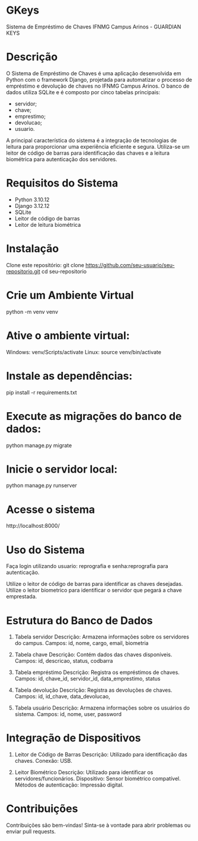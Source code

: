 # GKeys

Sistema de Empréstimo de Chaves IFNMG Campus Arinos - GUARDIAN KEYS

# Descrição

O Sistema de Empréstimo de Chaves é uma aplicação desenvolvida em Python com o framework Django, projetada para automatizar o processo de empréstimo e devolução de chaves no IFNMG Campus Arinos.
O banco de dados utiliza SQLite e é composto por cinco tabelas principais:
  - servidor;
  - chave;
  - emprestimo;
  - devolucao;
  - usuario.

A principal característica do sistema é a integração de tecnologias de leitura para proporcionar uma experiência eficiente e segura.
Utiliza-se um leitor de código de barras para identificação das chaves e a leitura biométrica para autenticação dos servidores.

# Requisitos do Sistema

  - Python 3.10.12
  - Django 3.12.12
  - SQLite
  - Leitor de código de barras
  - Leitor de leitura biométrica

# Instalação

Clone este repositório:
git clone https://github.com/seu-usuario/seu-repositorio.git
cd seu-repositorio

# Crie um Ambiente Virtual

python -m venv venv

# Ative o ambiente virtual:

Windows: venv/Scripts/activate
Linux: source venv/bin/activate

# Instale as dependências:

pip install -r requirements.txt

# Execute as migrações do banco de dados:

python manage.py migrate

# Inicie o servidor local:

python manage.py runserver

# Acesse o sistema

http://localhost:8000/

# Uso do Sistema

Faça login utilizando usuario: reprografia e senha:reprografia para autenticação.

Utilize o leitor de código de barras para identificar as chaves desejadas.
Utilize o leitor biometrico para identificar o servidor que pegará a chave emprestada.

# Estrutura do Banco de Dados

1. Tabela servidor
Descrição: Armazena informações sobre os servidores do campus.
Campos: id, nome, cargo, email, biometria

2. Tabela chave
Descrição: Contém dados das chaves disponíveis.
Campos: id, descricao, status, codbarra

3. Tabela empréstimo
Descrição: Registra os empréstimos de chaves.
Campos: id, chave_id, servidor_id, data_emprestimo, status

4. Tabela devolução
Descrição: Registra as devoluções de chaves.
Campos: id, id_chave, data_devolucao,

5. Tabela usuário
Descrição: Armazena informações sobre os usuários do sistema.
Campos: id, nome, user, password

# Integração de Dispositivos

1. Leitor de Código de Barras
Descrição: Utilizado para identificação das chaves.
Conexão: USB.

2. Leitor Biométrico
Descrição: Utilizado para identificar os servidores/funcionários.
Dispositivo: Sensor biométrico compatível.
Métodos de autenticação: Impressão digital.

# Contribuições
Contribuições são bem-vindas! Sinta-se à vontade para abrir problemas ou enviar pull requests.



